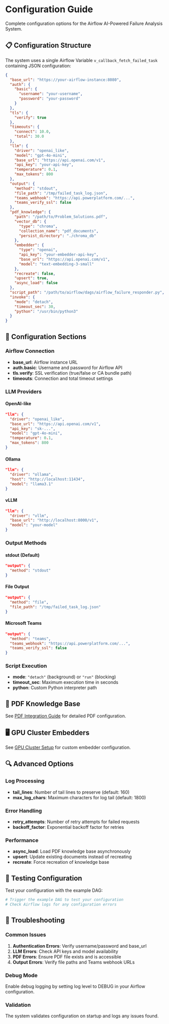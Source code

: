 # Configuration Guide

Complete configuration options for the Airflow AI-Powered Failure Analysis System.

## 📋 Configuration Structure

The system uses a single Airflow Variable `v_callback_fetch_failed_task` containing JSON configuration:

```json
{
  "base_url": "https://your-airflow-instance:8080",
  "auth": {
    "basic": {
      "username": "your-username",
      "password": "your-password"
    }
  },
  "tls": {
    "verify": true
  },
  "timeouts": {
    "connect": 10.0,
    "total": 30.0
  },
  "llm": {
    "driver": "openai_like",
    "model": "gpt-4o-mini",
    "base_url": "https://api.openai.com/v1",
    "api_key": "your-api-key",
    "temperature": 0.1,
    "max_tokens": 800
  },
  "output": {
    "method": "stdout",
    "file_path": "/tmp/failed_task_log.json",
    "teams_webhook": "https://api.powerplatform.com/...",
    "teams_verify_ssl": false
  },
  "pdf_knowledge": {
    "path": "/path/to/Problem_Solutions.pdf",
    "vector_db": {
      "type": "chroma",
      "collection_name": "pdf_documents",
      "persist_directory": "./chroma_db"
    },
    "embedder": {
      "type": "openai",
      "api_key": "your-embedder-api-key",
      "base_url": "https://api.openai.com/v1",
      "model": "text-embedding-3-small"
    },
    "recreate": false,
    "upsert": true,
    "async_load": false
  },
  "script_path": "/path/to/airflow/dags/airflow_failure_responder.py",
  "invoke": {
    "mode": "detach",
    "timeout_sec": 30,
    "python": "/usr/bin/python3"
  }
}
```

## 🔧 Configuration Sections

### Airflow Connection
- **base_url**: Airflow instance URL
- **auth.basic**: Username and password for Airflow API
- **tls.verify**: SSL verification (true/false or CA bundle path)
- **timeouts**: Connection and total timeout settings

### LLM Providers

#### OpenAI-like
```json
"llm": {
  "driver": "openai_like",
  "base_url": "https://api.openai.com/v1",
  "api_key": "sk-...",
  "model": "gpt-4o-mini",
  "temperature": 0.1,
  "max_tokens": 800
}
```

#### Ollama
```json
"llm": {
  "driver": "ollama",
  "host": "http://localhost:11434",
  "model": "llama3.1"
}
```

#### vLLM
```json
"llm": {
  "driver": "vllm",
  "base_url": "http://localhost:8000/v1",
  "model": "your-model"
}
```

### Output Methods

#### stdout (Default)
```json
"output": {
  "method": "stdout"
}
```

#### File Output
```json
"output": {
  "method": "file",
  "file_path": "/tmp/failed_task_log.json"
}
```

#### Microsoft Teams
```json
"output": {
  "method": "teams",
  "teams_webhook": "https://api.powerplatform.com/...",
  "teams_verify_ssl": false
}
```

### Script Execution
- **mode**: `"detach"` (background) or `"run"` (blocking)
- **timeout_sec**: Maximum execution time in seconds
- **python**: Custom Python interpreter path

## 📄 PDF Knowledge Base

See [PDF Integration Guide](PDF_INTEGRATION.md) for detailed PDF configuration.

## 🖥️ GPU Cluster Embedders

See [GPU Cluster Setup](GPU_CLUSTER.md) for custom embedder configuration.

## 🔍 Advanced Options

### Log Processing
- **tail_lines**: Number of tail lines to preserve (default: 160)
- **max_log_chars**: Maximum characters for log tail (default: 1800)

### Error Handling
- **retry_attempts**: Number of retry attempts for failed requests
- **backoff_factor**: Exponential backoff factor for retries

### Performance
- **async_load**: Load PDF knowledge base asynchronously
- **upsert**: Update existing documents instead of recreating
- **recreate**: Force recreation of knowledge base

## 🧪 Testing Configuration

Test your configuration with the example DAG:
```python
# Trigger the example DAG to test your configuration
# Check Airflow logs for any configuration errors
```

## 🔧 Troubleshooting

### Common Issues
1. **Authentication Errors**: Verify username/password and base_url
2. **LLM Errors**: Check API keys and model availability
3. **PDF Errors**: Ensure PDF file exists and is accessible
4. **Output Errors**: Verify file paths and Teams webhook URLs

### Debug Mode
Enable debug logging by setting log level to DEBUG in your Airflow configuration.

### Validation
The system validates configuration on startup and logs any issues found.
